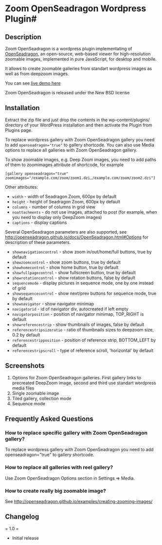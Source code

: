 # Zoom OpenSeadragon Wordpress Plugin#


## Description ##
Zoom OpenSeadragon is a wordpress plugin implementating of [OpenSeadragon](http://openseadragon.github.io//), an open-source, web-based viewer for high-resolution zoomable images, implemented in pure JavaScript, for desktop and mobile.

It allows to create zoomable galleries from standart wordpress images as well as from deepzoom images.

You can see [live demo here](http://altert.net/demo/openseadragon-zoom)

Zoom OpenSeadragon is released under the New BSD license  
  

## Installation ##
Extract the zip file and just drop the contents in the wp-content/plugins/ directory of your WordPress installation and then activate the Plugin from Plugins page. 

To replace wordpress gallery with Zoom OpenSeadragon gallery you need to add `openseadragon="true"` to gallery shortcode.  You can also use Media options to replace all galleries with Zoom OpenSeadragon gallery. 

To show zoomable images, e.g. Deep Zoom images, you need to add paths of them to zoomimages attribute of shortcode, for example

`[gallery openseadragon="true" zoomimages="/example.com/zoom/zoom1.dzi,/example.com/zoom/zoom2.dzi"]`

Other attributes:

* `width` - width of Seadragon Zoom, 600px by default
* `height` - height of Seadragon Zoom, 600px by default
* `columns` - number of columns in grid view
* `noattachments` - do not use images, attached to post (for example, when you need to display only DeepZoom images)
* `captions` - display captions

Several OpenSeadragon parameters are also supported, see http://openseadragon.github.io/docs/OpenSeadragon.html#Options for description of these parameters.

* `shownavigationcontrol` - show zoom in/out/home/full buttons, true by default
* `showzoomcontrol` - show zoom buttons, true by default
* `showhomecontrol` - show home button, true by default
* `showfullpagecontrol` - show fullscreen button, true by default
* `showrotationcontrol` - show rotation buttons, false by default
* `sequencemode` - display pictures in sequence mode, one by one instead of grid
* `showsequencecontrol` - show next/prev buttons for sequence mode, true by default
* `shownavigator` - show navigator minimap
* `navigatorid` - id of navigator div, autocreated if left empty
* `navigatorposition` - position of navigator minimap, TOP_RIGHT is default
* `showreferencestrip` - show thumbnails of images, false by default
* `referencestripsizeratio` - ratio of thumbnails sizes to deepzoom size, 0.2 by default
* `referencestripposition` - position of reference strip, BOTTOM_LEFT by default
* `referencestripscroll` - type of reference scroll, 'horizontal' by default



## Screenshots ##

1. Options for Zoom OpenSeadragon galleries. First gallery links to precreated DeepZoom image, second and third use standart wordpress media files
2. Single zoomable image
3. Tiled gallery, collection mode
4. Sequence mode


## Frequently Asked Questions ##

### How to replace specific gallery with Zoom OpenSeadragon gallery? ###

To replace wordpress gallery with Zoom OpenSeadragon you need to add openseadragon="true" to gallery shortcode.

### How to replace all galleries with reel gallery? ###

Use Zoom OpenSeadragon Options section in Settings => Media.

### How to create really big zoomable image? ###

See http://openseadragon.github.io/examples/creating-zooming-images/




## Changelog ##


= 1.0 =
* Initial release

